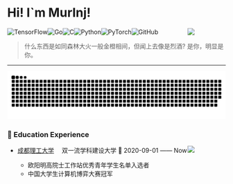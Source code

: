 # Hi! I`m MurInj!

<img align="right" width="88" src="https://github.com/murInJ/murInJ/blob/main/assert/chara.png" />

![TensorFlow](https://img.shields.io/badge/TensorFlow-%23FF6F00.svg?style=for-the-badge&logo=TensorFlow&logoColor=white)![Go](https://img.shields.io/badge/go-%2300ADD8.svg?style=for-the-badge&logo=go&logoColor=white)![C](https://img.shields.io/badge/c-%2300599C.svg?style=for-the-badge&logo=c&logoColor=white)![Python](https://img.shields.io/badge/python-3670A0?style=for-the-badge&logo=python&logoColor=ffdd54)![PyTorch](https://img.shields.io/badge/PyTorch-%23EE4C2C.svg?style=for-the-badge&logo=PyTorch&logoColor=white)![GitHub](https://img.shields.io/badge/github-%23121011.svg?style=for-the-badge&logo=github&logoColor=white)



> 什么东西是如同森林大火一般金橙相间，但闻上去像是烈酒? 是你，明显是你。

-----------------

<picture>
  <source media="(prefers-color-scheme: dark)" srcset="https://raw.githubusercontent.com/murInJ/murInJ/output/github-contribution-grid-snake-dark.svg">
  <source media="(prefers-color-scheme: light)" srcset="https://raw.githubusercontent.com/murInJ/murInJ/output/github-contribution-grid-snake.svg">
  <img alt="github contribution grid snake animation" src="https://raw.githubusercontent.com/murInJ/murInJ/output/github-contribution-grid-snake.svg">
</picture>

### 🏢 Education Experience

<img align="right" width="88" src="https://www.cdut.edu.cn/__local/C/7B/23/62653F5B103D730D5CF631D8032_ADC706A3_193C4.png" />

- [成都理工大学](https://www.cdut.edu.cn/) &emsp;双一流学科建设大学 📌 2020-09-01 —— Now
  
  - 欧阳明高院士工作站优秀青年学生名单入选者
  - 中国大学生计算机博弈大赛冠军



